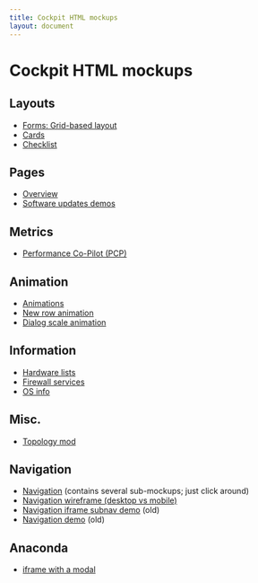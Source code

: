```yaml
---
title: Cockpit HTML mockups
layout: document
---
```


# Cockpit HTML mockups

## Layouts
* [Forms: Grid-based layout](forms/grid)
* [Cards](cards)
* [Checklist](checklist)

## Pages
* [Overview](overview)
* [Software updates demos](updates)

## Metrics
* [Performance Co-Pilot (PCP)](pcp)
  
## Animation
* [Animations](animation)
* [New row animation](animation/new-row)
* [Dialog scale animation](dialog-scale)

## Information
* [Hardware lists](hardware)
* [Firewall services](firewall/services)
* [OS info](osinfo)

## Misc.
* [Topology mod](topology)

## Navigation
* [Navigation](navigation2) (contains several sub-mockups; just click around)
* [Navigation wireframe (desktop vs mobile)](navigation2/wireframe.html) 
* [Navigation iframe subnav demo](navigation/iframe) (old)
* [Navigation demo](navigation) (old)

## Anaconda
* [iframe with a modal](anaconda/iframe-outer)